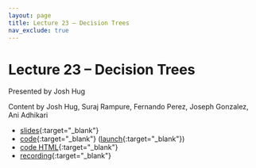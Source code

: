 ```yaml
---
layout: page
title: Lecture 23 – Decision Trees
nav_exclude: true
---
```


# Lecture 23 – Decision Trees

Presented by Josh Hug

Content by Josh Hug, Suraj Rampure, Fernando Perez, Joseph Gonzalez, Ani Adhikari

- [slides](https://docs.google.com/presentation/d/1vAXrAwdypNu3ft0RIgfRylm6zsMBw7Z2HdNsGtj93JM/edit?usp=sharing){:target="_blank"}
- [code](https://github.com/DS-100/sp22/blob/main/lec/lec23/lec23.ipynb){:target="_blank"} ([launch](https://data100.datahub.berkeley.edu/hub/user-redirect/git-sync?repo=https://github.com/DS-100/sp22&subPath=lec/lec23/){:target="_blank"})
- [code HTML](../../resources/assets/lectures/lec23/lec23.html){:target="_blank"}
- [recording](https://youtu.be/ENC9P1Wa684){:target="_blank"}

<!--

A reminder – the right column of the table below contains _Quick Checks_. These are **not** required but suggested to help you check your understanding.

<table>
<colgroup>
<col style="width: 25%" />
<col style="width: 25%" />
<col style="width: 25%" />
</colgroup>
<thead>
<tr class="header">
<th></th>
<th>Video</th>
<th>Quick Check</th>
</tr>
</thead>
<tbody>
<tr>
<td><strong>23.1</strong> <br />Using thresholds to convert from predicted probabilities to classifications.</td>
<td><iframe width="300" height="" src="https://youtube.com/embed/BbyI2iMreeQ" frameborder="0" allow="accelerometer; autoplay; encrypted-media; gyroscope; picture-in-picture" allowfullscreen=""></iframe></td>
<td><a href="https://forms.gle/qqE5ASPM1RQiVece7" target="\_blank">23.1</a></td>
</tr>
<tr>
<td><strong>23.2</strong> <br />Defining several metrics of classifier performance – accuracy, precision, and recall. Confusion matrices.</td>
<td><iframe width="300" height="" src="https://youtube.com/embed/4hhYw1iEb7k" frameborder="0" allow="accelerometer; autoplay; encrypted-media; gyroscope; picture-in-picture" allowfullscreen=""></iframe></td>
<td><a href="https://forms.gle/X6BUELWWqCXxizNT9" target="\_blank">23.2</a></td>
</tr>
<tr>
<td><strong>23.3</strong> <br />Using scikit-learn to compute accuracy, precision, recall, and confusion matrices.</td>
<td><iframe width="300" height="" src="https://youtube.com/embed/REQARx0aBCI" frameborder="0" allow="accelerometer; autoplay; encrypted-media; gyroscope; picture-in-picture" allowfullscreen=""></iframe></td>
<td><a href="https://forms.gle/PsTLPt1PTiY8b6qWA" target="\_blank">23.3</a></td>
</tr>
<tr>
<td><strong>23.4</strong> <br />Exploring how threshold impacts accuracy, precision, and recall. Precision-recall curves. ROC curves. AUC.</td>
<td><iframe width="300" height="" src="https://youtube.com/embed/ILI4VmAcf9I" frameborder="0" allow="accelerometer; autoplay; encrypted-media; gyroscope; picture-in-picture" allowfullscreen=""></iframe></td>
<td><a href="https://forms.gle/GZ7TQJr2YK8R2L47A" target="\_blank">23.4</a></td>
</tr>
<tr>
<td><strong>23.5</strong> <br />Exploring the decision boundaries that result from a logistic regression classifier, and their relationship to the model's parameters.</td>
<td><iframe width="300" height="" src="https://youtube.com/embed/TVK7aPI_jZg" frameborder="0" allow="accelerometer; autoplay; encrypted-media; gyroscope; picture-in-picture" allowfullscreen=""></iframe></td>
<td><a href="https://forms.gle/8zzPcPQoGUopZAmg7" target="\_blank">23.5</a></td>
</tr>
<tr>
<td><strong>23.6</strong> <br />Linear separability. Why we sometimes need regularization for logistic regression.</td>
<td><iframe width="300" height="" src="https://youtube.com/embed/DprPIxFVIcc" frameborder="0" allow="accelerometer; autoplay; encrypted-media; gyroscope; picture-in-picture" allowfullscreen=""></iframe></td>
<td><a href="https://forms.gle/2Rar7mKv5MKQUb8G7" target="\_blank">23.6</a></td>
</tr>
<tr>
<td><strong>23.7</strong> <br />Summary. Brief introduction to multiclass classification.</td>
<td><iframe width="300" height="" src="https://youtube.com/embed/Sp2eAPFb2DM" frameborder="0" allow="accelerometer; autoplay; encrypted-media; gyroscope; picture-in-picture" allowfullscreen=""></iframe></td>
<td></td>
</tr>
</tbody></table>
-->
